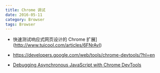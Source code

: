 ```yaml
---
title: Chrome 调试
date: 2016-05-11
category: Browser
tags: Browser
---
```



- 快速测试响应式网页设计的 Chrome 扩展](http://www.tuicool.com/articles/6FNrAvI)
- https://developers.google.com/web/tools/chrome-devtools/?hl=en


- [Debugging Asynchronous JavaScript with Chrome DevTools](http://www.html5rocks.com/en/tutorials/developertools/async-call-stack/)
